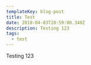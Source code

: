 ```yaml
---
templateKey: blog-post
title: Test
date: 2018-04-03T20:59:00.348Z
description: Testing 123
tags:
  - test
---
```

Testing 123

